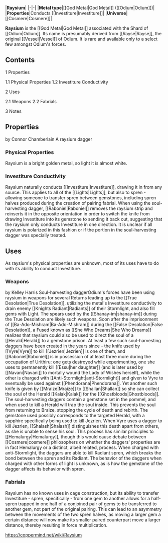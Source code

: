 |**Raysium**|
|-|-|
|**Metal type**|[[God Metal\|God Metal]] ([[Odium\|Odium]])|
|**Properties**|Conducts [[Investiture\|Investiture]]|
|**Universe**|[[Cosmere\|Cosmere]]|

**Raysium** is the [[God Metal\|God Metal]] associated with the Shard of [[Odium\|Odium]]. Its name is presumably derived from [[Rayse\|Rayse]], the original [[Vessel\|Vessel]] of Odium. It is rare and available only to a select few amongst Odium's forces.

## Contents

1 Properties

1.1 Physical Properties
1.2 Investiture Conductivity


2 Uses

2.1 Weapons
2.2 Fabrials


3 Notes


## Properties
 by  Connor Chamberlain  A raysium dagger
### Physical Properties
Raysium is a bright golden metal, so light it is almost white.

### Investiture Conductivity
Raysium naturally conducts [[Investiture\|Investiture]], drawing it in from any source. This applies to all of the [[Lights\|Lights]], but also to spren - allowing someone to transfer spren between gemstones, including spren halves produced during the creation of pairing fabrial. When using the soul-harvesting dagger, [[Raboniel\|Raboniel]] removes the raysium strip and reinserts it in the opposite orientation in order to switch the knife from drawing Investiture into its gemstone to sending it back out, suggesting that the raysium only conducts Investiture in one direction. It is unclear if all raysium is polarized in this fashion or if the portion in the soul-harvesting dagger was specially treated.


## Uses
As raysium's physical properties are unknown, most of its uses have to do with its ability to conduct Investiture.

### Weapons
 by  Kelley Harris  Soul-harvesting daggerOdium's forces have been using raysium in weapons for several Returns leading up to the [[True Desolation\|True Desolation]], utilizing the metal's Investiture conductivity to drain enemy [[Knights Radiant\|Radiants]] of their Stormlight, and also fill gems with Light. The spears used by the [[Shanay-im\|shanay-im]] during the True Desolation are likely such weapons.
Soon after the imprisonment of [[Ba-Ado-Mishram\|Ba-Ado-Mishram]] during the [[False Desolation\|False Desolation]], a Fused known as [[She Who Dreams\|She Who Dreams]] realizes that raysium could also be used to direct the soul of a [[Herald\|Herald]] to a gemstone prison. At least a few such soul-harvesting daggers have been created in the years since - the knife used by [[Vyre\|Vyre]] to kill [[Jezrien\|Jezrien]] is one of them, and [[Raboniel\|Raboniel]] is in possession of at least three more during the occupation of Urithiru: one gets destroyed while experimenting, one she uses to permanently kill [[Essu\|her daughter]] (and is later used by [[Navani\|Navani]] to mortally wound the Lady of Wishes herself), while the other is charged with [[Anti-Stormlight\|anti-Stormlight]] and given to Vyre to eventually be used against [[Phendorana\|Phendorana]]. Yet another such knife is given by [[Mraize\|Mraize]] to [[Shallan\|Shallan]] so she can collect the soul of the Herald [[Kalak\|Kalak]] for the [[Ghostbloods\|Ghostbloods]].
The soul-harvesting daggers contain a gemstone set in the pommel, and when used to kill a Herald will trap the soul inside. This prevents the soul from returning to Braize, stopping the cycle of death and rebirth. The gemstone used possibly corresponds to the targeted Herald, with a sapphire specifically being used to kill Jezrien. When Vyre uses a dagger to kill Jezrien, [[Shalash\|Shalash]] distinguishes this death apart from others, as she is unable to sense his soul. This process has similar principles to [[Hemalurgy\|Hemalurgy]], though this would cause debate between [[Cosmere\|cosmere]] philosophers on whether the daggers' properties are in fact Hemalurgy or a distinct, albeit related, process. When charged with anti-Stormlight, the daggers are able to kill Radiant spren, which breaks the bond between the spren and its Radiant. The behavior of the daggers when charged with other forms of light is unknown, as is how the gemstone of the dagger affects its behavior with spren.

### Fabrials
Raysium has no known uses in cage construction, but its ability to transfer Investiture - spren, specifically - from one gem to another allows for a half-spren trapped in one half of a conjoined pair of gems to be transferred to another gem, not part of the original pairing. This can lead to an asymmetry between the movements of the two spren halves, as moving a larger gem a certain distance will now make its smaller paired counterpart move a larger distance, thereby resulting in force multiplication.



https://coppermind.net/wiki/Raysium